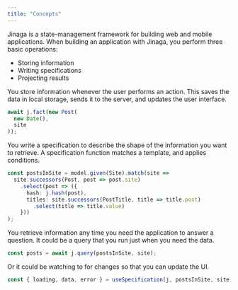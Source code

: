```yaml
---
title: "Concepts"
---
```


Jinaga is a state-management framework for building web and mobile applications.
When building an application with Jinaga, you perform three basic operations:

- Storing information
- Writing specifications
- Projecting results

You store information whenever the user performs an action.
This saves the data in local storage, sends it to the server, and updates the user interface.

```typescript
await j.fact(new Post(
  new Date(),
  site
));
```

You write a specification to describe the shape of the information you want to retrieve.
A specification function matches a template, and applies conditions.

```typescript
const postsInSite = model.given(Site).match(site =>
  site.successors(Post, post => post.site)
    .select(post => ({
      hash: j.hash(post),
      titles: site.successors(PostTitle, title => title.post)
        .select(title => title.value)
    }))
);
```

You retrieve information any time you need the application to answer a question.
It could be a query that you run just when you need the data.

```typescript
const posts = await j.query(postsInSite, site);
```

Or it could be watching to for changes so that you can update the UI.

```typescript
const { loading, data, error } = useSpecification(j, postsInSite, site);
```